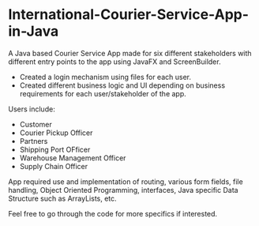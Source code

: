 # International-Courier-Service-App-in-Java
A Java based Courier Service App made for six different stakeholders with different entry points to the app using JavaFX and ScreenBuilder.

- Created a login mechanism using files for each user.
- Created different business logic and UI depending on business requirements for each user/stakeholder of the app.

Users include:
- Customer
- Courier Pickup Officer
- Partners
- Shipping Port OFficer
- Warehouse Management Officer
- Supply Chain Officer

App required use and implementation of routing, various form fields, file handling, Object Oriented Programming, interfaces, Java specific Data Structure such as ArrayLists, etc.

Feel free to go through the code for more specifics if interested.
